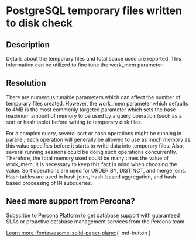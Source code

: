 # PostgreSQL temporary files written to disk check
## Description
Details about the temporary files and total space used are reported. This information can be utilized to fine tune the work_mem parameter.


## Resolution
There are numerous tunable parameters which can affect the number of temporary files created. However, the work_mem parameter which defaults to 4MB is the most commonly targeted parameter which sets the base maximum amount of memory to be used by a query operation (such as a sort or hash table) before writing to temporary disk files.

For a complex query, several sort or hash operations might be running in parallel; each operation will generally be allowed to use as much memory as this value specifies before it starts to write data into temporary files. Also, several running sessions could be doing such operations concurrently. Therefore, the total memory used could be many times the value of work_mem; it is necessary to keep this fact in mind when choosing the value. Sort operations are used for ORDER BY, DISTINCT, and merge joins. Hash tables are used in hash joins, hash-based aggregation, and hash-based processing of IN subqueries.

## Need more support from Percona?
Subscribe to Percona Platform to get database support with guaranteed SLAs or proactive database management services from the Percona team.

[Learn more :fontawesome-solid-paper-plane:](https://per.co.na/subscribe){ .md-button }
